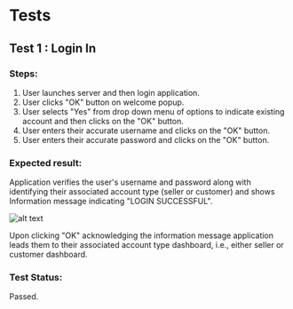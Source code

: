 # Tests
## Test 1 : Login In

### Steps:

1. User launches server and then login application.
2. User clicks "OK" button on welcome popup.
3. User selects "Yes" from drop down menu of options to indicate existing
account and then clicks on the "OK" button.
4. User enters their accurate username and clicks on the "OK" button.
5. User enters their accurate password and clicks on the "OK" button.

### Expected result:
Application verifies the user's username and password along with identifying their
associated account type (seller or customer) and shows
Information message indicating "LOGIN SUCCESSFUL". 

![alt text](https://i.postimg.cc/Gt3fg8bk/Screen-Shot-2022-12-09-at-3-20-38-PM.png)


Upon clicking "OK" acknowledging the information
message application leads them to their associated account type dashboard, i.e., either seller or customer dashboard.

### Test Status:
Passed.
